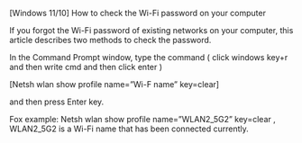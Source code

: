 [Windows 11/10] How to check the Wi-Fi password on your computer

If you forgot the Wi-Fi password of existing networks on your computer, this article describes two methods to check the password.

In the Command Prompt window, type the command ( click windows key+r and then write cmd and then click enter )

[Netsh wlan show profile name=”Wi-F name” key=clear]

and then press Enter key.


Fox example: 
Netsh wlan show profile name=”WLAN2_5G2” key=clear
, WLAN2_5G2 is a Wi-Fi name that has been connected currently. 

